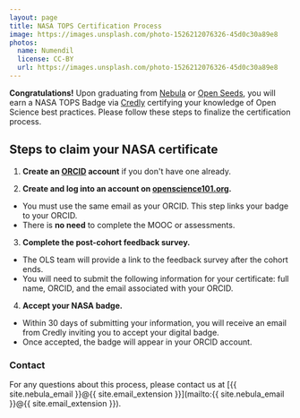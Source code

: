 ```yaml
---
layout: page
title: NASA TOPS Certification Process
image: https://images.unsplash.com/photo-1526212076326-45d0c30a89e8
photos:
  name: Numendil
  license: CC-BY
  url: https://images.unsplash.com/photo-1526212076326-45d0c30a89e8
---
```


**Congratulations!** Upon graduating from [Nebula](https://we-are-ols.org/nebula/) or [Open Seeds](https://we-are-ols.org/openseeds/), you will earn a NASA TOPS Badge via [Credly](https://www.credly.com/organizations/nasa-tops/badges) certifying your knowledge of Open Science best practices. Please follow these steps to finalize the certification process. 

## Steps to claim your NASA certificate

1. **Create an [ORCID](https://orcid.org/) account** if you don't have one already. 

2. **Create and log into an account on [openscience101.org](https://openscience101.org/).** 

- You must use the same email as your ORCID. This step links your badge to your ORCID. 
- There is **no need** to complete the MOOC or assessments. 

3. **Complete the post-cohort feedback survey.**
- The OLS team will provide a link to the feedback survey after the cohort ends. 
- You will need to submit the following information for your certificate: full name, ORCID, and the email associated with your ORCID. 

4. **Accept your NASA badge.**
- Within 30 days of submitting your information, you will receive an email from Credly inviting you to accept your digital badge. 
- Once accepted, the badge will appear in your ORCID account.

### Contact
For any questions about this process, please contact us at [{{ site.nebula_email }}@{{ site.email_extension }}](mailto:{{ site.nebula_email }}@{{ site.email_extension }}).

